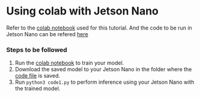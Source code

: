 # Using colab with Jetson Nano

Refer to the [colab notebook](https://github.com/kaustubh-sadekar/Colab-Notebooks/blob/master/JetsonNano/CIFAR10_Practice.ipynb) used for this tutorial.
And the code to be run in Jetson Nano can be refered [here](https://github.com/kaustubh-sadekar/Colab-Notebooks/blob/master/JetsonNano/code1.py)

### Steps to be followed
1. Run the [colab notebook](https://github.com/kaustubh-sadekar/Colab-Notebooks/blob/master/JetsonNano/CIFAR10_Practice.ipynb) to train your model.
2. Download the saved model to your Jetson Nano in the folder where the [code file](https://github.com/kaustubh-sadekar/Colab-Notebooks/blob/master/JetsonNano/code1.py) is saved.
3. Run `python3 code1.py` to perform inference using your Jetson Nano with the trained model.
